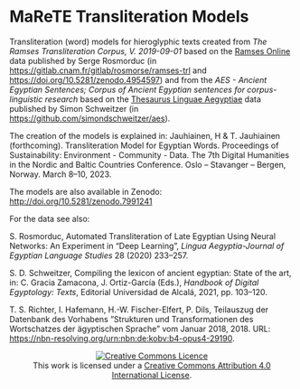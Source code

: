 # MaReTE Transliteration Models
Transliteration (word) models for hieroglyphic texts created from _The Ramses Transliteration Corpus, V. 2019-09-01_ based on the <a href="http://ramses.ulg.ac.be">Ramses Online</a> data published by Serge Rosmorduc (in https://gitlab.cnam.fr/gitlab/rosmorse/ramses-trl and https://doi.org/10.5281/zenodo.4954597) and from the _AES - Ancient Egyptian Sentences; Corpus of Ancient Egyptian sentences for corpus-linguistic research_ based on the <a href="https://thesaurus-linguae-aegyptiae.de">Thesaurus Linguae Aegyptiae</a> data published by Simon Schweitzer (in https://github.com/simondschweitzer/aes).

The creation of the models is explained in:
Jauhiainen, H & T. Jauhiainen (forthcoming). Transliteration Model for Egyptian Words. Proceedings of Sustainability: Environment - Community - Data. The 7th Digital Humanities in the Nordic and Baltic Countries Conference. Oslo – Stavanger – Bergen, Norway. March 8–10, 2023.

The models are also available in Zenodo: http://doi.org/10.5281/zenodo.7991241

For the data see also:

S. Rosmorduc, Automated Transliteration of Late Egyptian Using Neural Networks: An Experiment in “Deep Learning”, _Lingua Aegyptia-Journal of Egyptian Language Studies_ 28 (2020) 233–257.

S. D. Schweitzer, Compiling the lexicon of ancient egyptian: State of the art, in: C. Gracia Zamacona, J. Ortiz-García (Eds.), _Handbook of Digital Egyptology: Texts_, Editorial Universidad de Alcalá, 2021, pp. 103–120.

T. S. Richter, I. Hafemann, H.-W. Fischer-Elfert, P. Dils, Teilauszug der Datenbank des Vorhabens ”Strukturen und Transformationen des Wortschatzes der ägyptischen Sprache” vom Januar 2018, 2018. URL: https://nbn-resolving.org/urn:nbn:de:kobv:b4-opus4-29190.


<p align="center">
<a rel="license" href="http://creativecommons.org/licenses/by/4.0/"><img alt="Creative Commons Licence" style="border-width:0" src="https://i.creativecommons.org/l/by/4.0/88x31.png" /></a><br />This work is licensed under a <a rel="license" href="http://creativecommons.org/licenses/by/4.0/">Creative Commons Attribution 4.0 International License</a>.</p>
